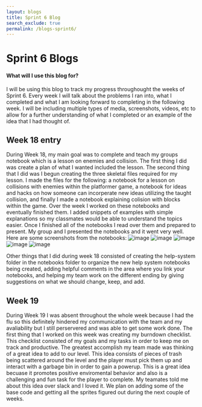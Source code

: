 ```yaml
---
layout: blogs 
title: Sprint 6 Blog
search_exclude: true
permalink: /blogs-sprint6/
---
```


# Sprint 6 Blogs

#### What will I use this blog for?
I will be using this blog to track my progress throughought the weeks of Sprint 6. Every week I will talk about the problems I ran into, what I completed and what I am looking forward to completing in the following week. I will be including multiple types of media, screenshots, videos, etc to allow for a further understanding of what I completed or an example of the idea that I had thought of. 

## Week 18 entry
During Week 18, my main goal was to complete and teach my groups notebook which is a lesson on enemies and collision. The first thing I did was create a plan of what I wanted included the lesson. The second thing that I did was I begun creating the three skeletal files required for my lesson. I made the files for the following: a notebook for a lesson on collisions with enemies within the platformer game, a notebook for ideas and hacks on how someone can incorperate new ideas utilizing the taught collision, and finally I made a notebook explaining colision with blocks within the game. Over the week I worked on these notebooks and eventually finished them. I added snippets of examples with simple explanations so my classmates would be able to understand the topics easier. Once I finished all of the notebooks I read over them and prepared to present. My group and I presented the notebooks and it went very well. Here are some screenshots from the notebooks: ![image](https://github.com/user-attachments/assets/8c6c4790-b555-46d2-9072-5b03ec70d926)
![image](https://github.com/user-attachments/assets/15abe0b5-70a1-44cb-a9ea-a98688e4d206)
![image](https://github.com/user-attachments/assets/78b1ad20-60cc-4c0c-b287-617feee754e1)
![image](https://github.com/user-attachments/assets/9ab42780-d180-4401-a4a8-b3aecb4cb38e)
![image](https://github.com/user-attachments/assets/da864f2e-0ab4-43bd-a5d6-7a550b2231ac)

Other things that I did during week 18 consisted of creating the help-system folder in the notebooks folder to organize the new help system notebooks being created, adding helpful comments in the area where you link your notebooks, and helping my team work on the different ending by giving suggestions on what we should change, keep, and add. 

## Week 19
During Week 19 I was absent throughout the whole week because I had the flu so this definitely hindered my communication with the team and my avaliability but I still perservered and was able to get some work done. The first thing that I worked on this week was creating my burndown checklist. This checklist consisted of my goals and my tasks in order to keep me on track and productive. The greatest accomplish my team made was thinking of a great idea to add to our level. This idea consists of pieces of trash being scattered around the level and the player must pick them up and interact with a garbage bin in order to gain a powerup. This is a great idea becuase it promotes positive enviromental behavior and also is a challenging and fun task for the player to complete. My teamates told me about this idea over slack and I loved it. We plan on adding some of the base code and getting all the sprites figured out during the next couple of weeks. 
